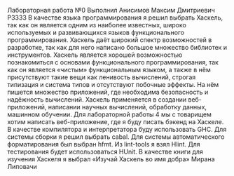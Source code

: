 Лабораторная работа №0
Выполнил Анисимов Максим Дмитриевич P3333
В качестве языка программирования я решил выбрать Хаскель, так как он является одним из наиболее известных, широко используемых и развивающихся языков функционального программирования. Хаскель даёт широкий спектр возможностей в разработке, так как для него написано большое множество библиотек и инструментов. Хаскель является хорошей возможностью познакомиться с основами функционального программирования, так как он является «чистым» функциональным языком, а также в нём присутствуют такие вещи как ленивость вычислений, строгая типизация и система типов и отсутствуют побочные эффекты. На нём пишется множество приложений, где необходима безопасность и надёжность вычислений. Хаскель применяется в создании веб-приложений, написании научных вычислений, обработку данных, машинном обучении. Для лабораторной работы 4 мы с товарищем хотим написать веб-приложение, где я буду писать бэкенд на Хаскеле. В качестве компилятора и интерпретатора буду использовать GHC. Для системы сборки я решил выбрать cabal. Для системы автоматического форматирования был выбран hfmt. Из lint-tools я взял Hlint. Для тестирования будет использоваться HUnit. В качестве книги для изучения Хаскеля я выбрал «Изучай Хаскель во имя добра» Мирана Липовачи 

